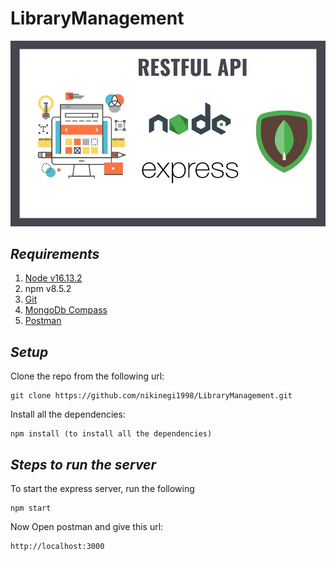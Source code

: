 # LibraryManagement
![alt text][logo]

[logo]: ./images/cover.jpeg "Logo Title Text 2"

## _Requirements_
1. [Node v16.13.2](https://nodejs.org/en/download/)
2. npm v8.5.2
3. [Git](https://git-scm.com/downloads)
4. [MongoDb Compass](https://www.mongodb.com/try/download/compass)
5. [Postman](https://www.postman.com/downloads/)

## _Setup_
Clone the repo from the following url:
```
git clone https://github.com/nikinegi1998/LibraryManagement.git
```

Install all the dependencies: 
```
npm install (to install all the dependencies)
```

## _Steps to run the server_
To start the express server, run the following
```
npm start
```
Now Open postman and give this url:
```
http://localhost:3000 
```

